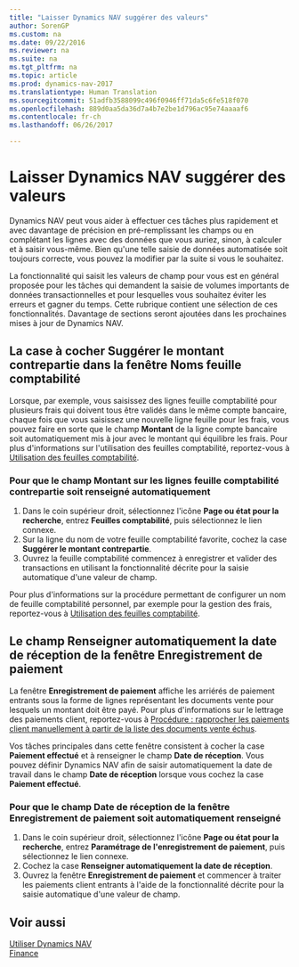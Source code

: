 ```yaml
---
title: "Laisser Dynamics NAV suggérer des valeurs"
author: SorenGP
ms.custom: na
ms.date: 09/22/2016
ms.reviewer: na
ms.suite: na
ms.tgt_pltfrm: na
ms.topic: article
ms.prod: dynamics-nav-2017
ms.translationtype: Human Translation
ms.sourcegitcommit: 51adfb3588099c496f0946ff71da5c6fe518f070
ms.openlocfilehash: 889d0aa5da36d7a4b7e2be1d796ac95e74aaaaf6
ms.contentlocale: fr-ch
ms.lasthandoff: 06/26/2017

---
```


# <a name="letting-dynamics-nav-suggest-values"></a>Laisser Dynamics NAV suggérer des valeurs
Dynamics NAV peut vous aider à effectuer ces tâches plus rapidement et avec davantage de précision en pré-remplissant les champs ou en complétant les lignes avec des données que vous auriez, sinon, à calculer et à saisir vous-même. Bien qu'une telle saisie de données automatisée soit toujours correcte, vous pouvez la modifier par la suite si vous le souhaitez.

La fonctionnalité qui saisit les valeurs de champ pour vous est en général proposée pour les tâches qui demandent la saisie de volumes importants de données transactionnelles et pour lesquelles vous souhaitez éviter les erreurs et gagner du temps. Cette rubrique contient une sélection de ces fonctionnalités. Davantage de sections seront ajoutées dans les prochaines mises à jour de Dynamics NAV.

## <a name="the-suggest-balancing-amount-check-box-in-the-general-journal-batches-window"></a>La case à cocher **Suggérer le montant contrepartie** dans la fenêtre **Noms feuille comptabilité**
Lorsque, par exemple, vous saisissez des lignes feuille comptabilité pour plusieurs frais qui doivent tous être validés dans le même compte bancaire, chaque fois que vous saisissez une nouvelle ligne feuille pour les frais, vous pouvez faire en sorte que le champ **Montant** de la ligne compte bancaire soit automatiquement mis à jour avec le montant qui équilibre les frais. Pour plus d'informations sur l'utilisation des feuilles comptabilité, reportez-vous à [Utilisation des feuilles comptabilité](ui-work-general-journals.md).

### <a name="to-have-the-amount-field-on-balancing-general-journal-lines-filled-automatically"></a>Pour que le champ **Montant** sur les lignes feuille comptabilité contrepartie soit renseigné automatiquement
1. Dans le coin supérieur droit, sélectionnez l'icône **Page ou état pour la recherche**, entrez **Feuilles comptabilité**, puis sélectionnez le lien connexe.
2. Sur la ligne du nom de votre feuille comptabilité favorite, cochez la case **Suggérer le montant contrepartie**.
3. Ouvrez la feuille comptabilité commencez à enregistrer et valider des transactions en utilisant la fonctionnalité décrite pour la saisie automatique d'une valeur de champ.       

Pour plus d'informations sur la procédure permettant de configurer un nom de feuille comptabilité personnel, par exemple pour la gestion des frais, reportez-vous à [Utilisation des feuilles comptabilité](ui-work-general-journals.md).

## <a name="the-automatically-fill-date-received-field-in-the-payment-registration-window"></a>Le champ **Renseigner automatiquement la date de réception** de la fenêtre **Enregistrement de paiement**
La fenêtre **Enregistrement de paiement** affiche les arriérés de paiement entrants sous la forme de lignes représentant les documents vente pour lesquels un montant doit être payé. Pour plus d'informations sur le lettrage des paiements client, reportez-vous à [Procédure : rapprocher les paiements client manuellement à partir de la liste des documents vente échus](receivables-how-reconcile-customer-payments-list-unpaid-sales-documents.md).

Vos tâches principales dans cette fenêtre consistent à cocher la case **Paiement effectué** et à renseigner le champ **Date de réception**. Vous pouvez définir Dynamics NAV afin de saisir automatiquement la date de travail dans le champ **Date de réception** lorsque vous cochez la case **Paiement effectué**.

### <a name="to-have-the-date-received-field-in-the-payment-registration-window-filled-automatically"></a>Pour que le champ **Date de réception** de la fenêtre **Enregistrement de paiement** soit automatiquement renseigné
1. Dans le coin supérieur droit, sélectionnez l'icône **Page ou état pour la recherche**, entrez **Paramétrage de l'enregistrement de paiement**, puis sélectionnez le lien connexe.
2. Cochez la case **Renseigner automatiquement la date de réception**.
3. Ouvrez la fenêtre **Enregistrement de paiement** et commencer à traiter les paiements client entrants à l'aide de la fonctionnalité décrite pour la saisie automatique d'une valeur de champ.

## <a name="see-also"></a>Voir aussi
[Utiliser Dynamics NAV](ui-work-product.md)  
[Finance](Finance.md)


